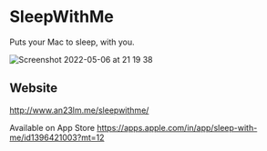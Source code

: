 # SleepWithMe
Puts your Mac to sleep, with you.

![Screenshot 2022-05-06 at 21 19 38](https://user-images.githubusercontent.com/5507600/167168506-54c3b9d3-9114-4b30-92fe-fb799dafca06.gif)

## Website
http://www.an23lm.me/sleepwithme/

Available on App Store
https://apps.apple.com/in/app/sleep-with-me/id1396421003?mt=12
